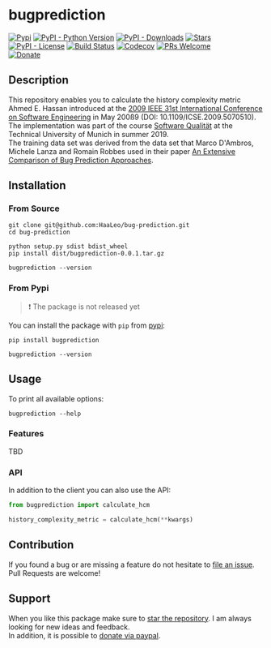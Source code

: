 # bugprediction

[![Pypi](https://img.shields.io/pypi/v/bugprediction.svg?style=flat-square)](https://pypi.python.org/pypi/bugprediction) [![PyPI - Python Version](https://img.shields.io/pypi/pyversions/bugprediction.svg?style=flat-square)](https://pypi.python.org/pypi/bugprediction) [![PyPI - Downloads](https://img.shields.io/pypi/dm/bugprediction.svg?style=flat-square)](https://pypistats.org/packages/bugprediction) [![Stars](https://img.shields.io/github/stars/HaaLeo/bug-prediction.svg?label=Stars&logo=github&style=flat-square)](https://github.com/HaaLeo/bug-prediction/stargazers)  
[![PyPI - License](https://img.shields.io/pypi/l/bugprediction.svg?style=flat-square)](https://raw.githubusercontent.com/HaaLeo/bug-prediction/master/LICENSE.txt) 
[![Build Status](https://img.shields.io/travis/HaaLeo/bug-prediction/master.svg?style=flat-square)](https://travis-ci.org/HaaLeo/bug-prediction) [![Codecov](https://img.shields.io/codecov/c/github/HaaLeo/bug-prediction.svg?style=flat-square)](https://codecov.io/gh/HaaLeo/bug-prediction) [![PRs Welcome](https://img.shields.io/badge/PRs-welcome-brightgreen.svg?style=flat-square)](http://makeapullrequest.com)  
[![Donate](https://img.shields.io/badge/☕️-Buy%20Me%20a%20Coffee-blue.svg?&style=flat-square)](https://www.paypal.me/LeoHanisch/3eur)

## Description

This repository enables you to calculate the history complexity metric Ahmed E. Hassan introduced at the [2009 IEEE 31st International Conference on Software Engineering](https://ieeexplore.ieee.org/document/5070510) in May 200ß9 (DOI: 10.1109/ICSE.2009.5070510).  
The implementation was part of the course [Software Qualität](https://campus.tum.de/tumonline/wbLv.wbShowLVDetail?pStpSpNr=950402174) at the Technical University of Munich in summer 2019.  
The training data set was derived from the data set that Marco D'Ambros, Michele Lanza and Romain Robbes used in their paper [An Extensive Comparison of Bug Prediction Approaches](https://ieeexplore.ieee.org/document/5463279).

## Installation

### From Source

```
git clone git@github.com:HaaLeo/bug-prediction.git
cd bug-prediction

python setup.py sdist bdist_wheel
pip install dist/bugprediction-0.0.1.tar.gz

bugprediction --version
```

### From Pypi
> ❗️ The package is not released yet

You can install the package with `pip` from [pypi](https://pypi.org/project/bugprediction):

```
pip install bugprediction

bugprediction --version
```

## Usage

To print all available options:

```
bugprediction --help
```

### Features

TBD

### API

In addition to the client you can also use the API:

```python
from bugprediction import calculate_hcm

history_complexity_metric = calculate_hcm(**kwargs)
```

## Contribution

If you found a bug or are missing a feature do not hesitate to [file an issue](https://github.com/HaaLeo/bug-prediction/issues/new/choose).  
Pull Requests are welcome!

## Support
When you like this package make sure to [star the repository](https://github.com/HaaLeo/bug-prediction/stargazers). I am always looking for new ideas and feedback.  
In addition, it is possible to [donate via paypal](https://www.paypal.me/LeoHanisch/3eur).
